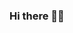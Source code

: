### Hi there 👋🌸

<!--
**wh1t3t5/wh1t3t5** is a ✨ _special_ ✨ repository because its `README.md` (this file) appears on your GitHub profile.
